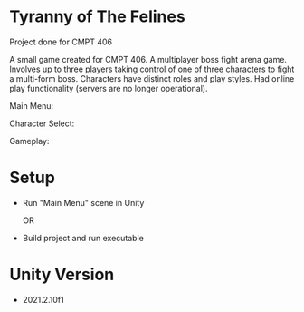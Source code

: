 # Tyranny of The Felines
 Project done for CMPT 406
  
 A small game created for CMPT 406. A multiplayer boss fight arena game. Involves up to three players taking control of one of three characters to fight a multi-form boss. Characters have distinct roles and play styles. Had online play functionality (servers are no longer operational).

 

 Main Menu:
  
  
 Character Select:
  
  
 Gameplay:
  
  

# Setup
 * Run "Main Menu" scene in Unity

   OR

 * Build project and run executable
 
# Unity Version
 * 2021.2.10f1
